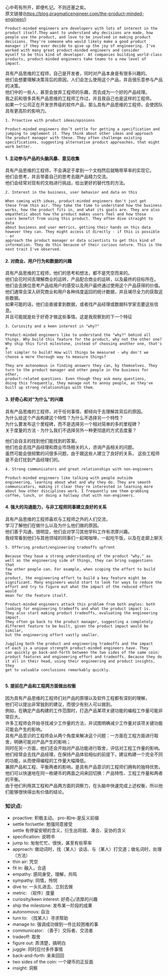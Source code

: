 心中苟有所开，即便札记。不则还塞之矣。  
原文链接(https://blog.pragmaticengineer.com/the-product-minded-engineer/)
```
Product-minded engineers are developers with lots of interest in the 
product itself.They want to understand why decisions are made, how 
people use the product, and love to be involved in making product 
decisions. They're someone who would likely make a good product 
manager if they ever decide to give up the joy of engineering. I've 
worked with many great product-minded engineers and consider 
myself to be this kind of developer. At companies building world-class 
products, product-minded engineers take teams to a new level of impact.
```
   
具有产品思维的工程师，自己是开发者，同时对产品本身是有很多兴趣的。  
他们会想要理解决策背后的原因，人们会怎么使用这个产品，并且很乐意参与产品的决策。  
他们中的一些人，甚至会放弃工程师的乐趣，而去成为一个好的产品经理。  
我之前和很多具有产品思维的工程师工作过，并且我自己也是这样的工程师。  
如果一个公司正在开发世界级的软件产品，那么具有产品思维的工程师，会使团队具有更高阶的影响力。  
  
```
1. Proactive with product ideas/opinions

Product-minded engineers don’t settle for getting a specification and 
jumping to implement it. They think about other ideas and approach 
the product manager with these. They often challenge existing 
specifications, suggesting alternative product approaches, that might 
work better.
```
  
#### 1. 主动参与产品的头脑风暴、意见收集
具有产品思维的工程师，不会满足于拿到一个文档然后就略带草率的实现它。  
他们会思考，并且带着自己的思考去跟产品精力交流。  
他们会经常对现有的文档进行挑战，给出更好的替代性的方法。  
  
```
2. Interest in the business, user behavior and data on this

When coming with ideas, product-minded engineers don't just get 
these from thin air. They take the time to understand how the business 
works, how the product fits in, and what its goals are. They are also 
empathetic about how the product makes users feel and how those 
users benefit from using this product. They often dive straight to data 
about business and user metrics, getting their hands on this data 
however they can. They might access it directly - if this is possible - or 
approach the product manager or data scientists to get this kind of 
information. They do this because of their curious nature. This is the 
next trait I've observed.
```
  
#### 2. 对商业、用户行为和数据的兴趣
具有产品思维的工程师，他们的思考和想法，都不是凭空而来的。  
他们会花时间去理解商业的运转，产品配合商业的运转，以及最终的目标所在。  
他们会去换位思考产品给用户的感受以及用户最终通过使用这个产品获得的价值。  
他们通常会深入研究商业和用户各种纬度返回的统计数据，并且竭尽全力的获取这些数据。  
如果可能的话，他们会直接拿到数据，或者找产品经理或数据科学家去要这些信息。  
并且可能就是处于好奇才做这些事情。这是我观察到的下一个特征  

```
3. Curiosity and a keen interest in "why?"

Product-minded engineers like to understand the "why?" behind all 
things. Why build this feature for the product, why not the other one? 
Why ship this first milestone, instead of choosing another one, that's a 
lot simpler to build? How will things be measured - why don't we 
choose a more thorough way to measure things?

They are autonomous in finding answers they can, by themselves. They 
turn to the product manager and other people in the business for other, 
product-related questions. Even though they ask many questions, 
doing this frequently, they manage not to annoy people, as they've 
built up strong relationships with them.
```
#### 3. 好奇心和对“为什么”的兴趣
具有产品思维的工程师，对于任何事情，都倾向于去理解其背后的原因。  
为什么给这个产品构建这个特性？为什么不选择另一个特性？  
为什么要发布这个里程碑，而不是选择另一个相对简单的多的里程碑？    
关于度量的方法 - 为什么我们不选择另外一种更彻底的方式去度量？  

他们会自主的找到他们能找到的答案。  
他们也会去找产品经理和商业市场相关的人，咨询产品相关的问题。  
虽然可能会很频繁的问很多问题，由于跟这些人建立了良好的关系，
这些工程师是不会打扰到产品经理们的。  


```
4. Strong communicators and great relationships with non-engineers

Product-minded engineers like talking with people outside 
engineering, learning about what and why they do. They are smooth 
communicators, making it clear they're interested in learning more 
about how other disciplines work. I frequently see them grabbing 
coffee, lunch, or doing a hallway chat with non-engineers.
```

#### 4. 强大的沟通能力，与非工程师同事建立良好的关系  
具有产品思维的工程师喜欢与工程师之外的人们交流，  
学习了解他们在做什么以及为什么他们做的原因。  
他们善于沟通，很明显，他们会对学习其他学科工作有浓厚兴趣。  
我经常看到他们与其他领域的同事们一起喝咖啡，一起吃午饭，以及在走廊上聊天  


```
5. Offering product/engineering tradeoffs upfront

Because they have a strong understanding of the product "why," as 
well as the engineering side of things, they can bring suggestions that 
few other people can. For example, when scoping the effort to build the 
product, the engineering effort to build a key feature might be 
significant. Many engineers would start to look for ways to reduce the 
effort and try to figure out what the impact of the reduced effort would 
mean for the feature itself.

Product-minded engineers attack this problem from both angles: both 
looking for engineering tradeoffs and what the product impact is. 
They also start making product tradeoffs, evaluating the engineering impact. 
They often go back to the product manager, suggesting a completely 
different feature to be built, given the product impact would be similar, 
but the engineering effort vastly smaller.

Juggling both the product and engineering tradeoffs and the impact 
of each is a unique strength product-minded engineers have. They 
can quickly go back-and-forth between the two sides of the same coin: 
product features and engineering effort and tradeoffs. Because they do 
it all in their head, using their engineering and product insights, they 
get to valuable conclusions remarkably quickly.


```
#### 5. 提前在产品和工程两方面做出权衡
因为具有产品思维的工程师们对产品的原理以及软件工程都有深刻的理解，  
他们可以提出非常独到的建议，而很少有别人可以做到。  
例如，在确定产品构建的工作范围时，打造产品某项关键功能的编程工作量可能非常巨大。  
许多工程师会开始寻找减少工作量的方法，并试图明确减少工作量对该项关键功能可能会产生的影响。  
具有产品意识的工程师会从两个角度来解决这个问题：一方面在工程方面进行取舍，明确可能对产品产生的影响；  
同时在另一方面，他们还会开始对产品功能进行取舍，评估对工程工作量的影响。  
他们经常会去找产品经理，在保持产品体验相似的前提下，建议构建一个完全不同的功能，从而使得编程的工作量大幅降低。  
兼顾产品和工程、平衡两者的影响，是具有产品意识的工程师们拥有的独特优势。  
他们可以快速地在同一枚硬币的两面之间来回切换：产品特性、工程工作量和两者的平衡。  
由于他们利用其工程和产品两方面的洞察力，在头脑中快速完成上述权衡，所以他们能够很快得出有价值的结论。  


### 知识点:  
* proactive: 积极主动。 pro-和re-是反义前缀    
* settle for/settle: 勉强同意接受    
    settle 有停留安顿的含义，衍生出将就、凑合、妥协的含义  
* specification: 说明书  
* jump to: 匆匆忙忙、很快，甚至有些草率  
* approach: 做动词时，找（某人）谈话、与（某人）打交道；做名词时，处理（方法）  
* thin air: 凭空  
* fit in: 融入，合适  
* empathy: 感同身受，理解，共鸣    
* sympathy: 同情，怜悯  
* dive to: 一头扎进去、立刻去做  
* metric: （软件）度量  
* curiosity/keen interest: 好奇心/浓厚的兴趣
* ship the milestone: 发布某一阶段的成果
* autonomous: 自治
* turn to: （找某人）寻求帮助
* manage to: 强调成功做到一件比较困难的事
* communicator: （善于）交际者、交流者
* tradeoff: 取舍
* figure out: 弄清楚，搞明白
* juggle: 同时应付多件事情
* back-and-forth: 来来回回
* two sides of the coin: 一个硬币的正反面
* insight: 洞察
